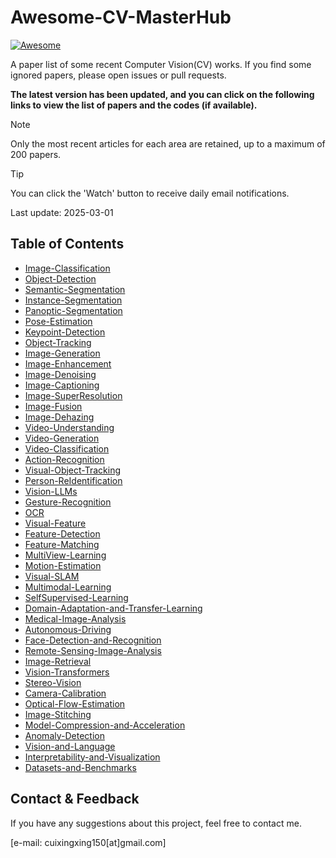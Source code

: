 # Awesome-CV-MasterHub

[![Awesome](https://awesome.re/badge.svg)](https://github.com/cuixing158/Awesome-CV-MasterHub)

A paper list of some recent Computer Vision(CV) works. If you find some ignored papers, please open issues or pull requests.

 **The latest version has been updated, and you can click on the following links to view the list of papers and the codes (if available).**

> [!NOTE]
>
> Only the most recent articles for each area are retained, up to a maximum of 200 papers.

> [!TIP]
>
> You can click the 'Watch' button to receive daily email notifications.

Last update: 2025-03-01

## Table of Contents

- [Image-Classification](./doc/Image-Classification.md)
- [Object-Detection](./doc/Object-Detection.md)
- [Semantic-Segmentation](./doc/Semantic-Segmentation.md)
- [Instance-Segmentation](./doc/Instance-Segmentation.md)
- [Panoptic-Segmentation](./doc/Panoptic-Segmentation.md)
- [Pose-Estimation](./doc/Pose-Estimation.md)
- [Keypoint-Detection](./doc/Keypoint-Detection.md)
- [Object-Tracking](./doc/Object-Tracking.md)
- [Image-Generation](./doc/Image-Generation.md)
- [Image-Enhancement](./doc/Image-Enhancement.md)
- [Image-Denoising](./doc/Image-Denoising.md)
- [Image-Captioning](./doc/Image-Captioning.md)
- [Image-SuperResolution](./doc/Image-SuperResolution.md)
- [Image-Fusion](./doc/Image-Fusion.md)
- [Image-Dehazing](./doc/Image-Dehazing.md)
- [Video-Understanding](./doc/Video-Understanding.md)
- [Video-Generation](./doc/Video-Generation.md)
- [Video-Classification](./doc/Video-Classification.md)
- [Action-Recognition](./doc/Action-Recognition.md)
- [Visual-Object-Tracking](./doc/Visual-Object-Tracking.md)
- [Person-ReIdentification](./doc/Person-ReIdentification.md)
- [Vision-LLMs](./doc/Vision-LLMs.md)
- [Gesture-Recognition](./doc/Gesture-Recognition.md)
- [OCR](./doc/OCR.md)
- [Visual-Feature](./doc/Visual-Feature.md)
- [Feature-Detection](./doc/Feature-Detection.md)
- [Feature-Matching](./doc/Feature-Matching.md)
- [MultiView-Learning](./doc/MultiView-Learning.md)
- [Motion-Estimation](./doc/Motion-Estimation.md)
- [Visual-SLAM](./doc/Visual-SLAM.md)
- [Multimodal-Learning](./doc/Multimodal-Learning.md)
- [SelfSupervised-Learning](./doc/SelfSupervised-Learning.md)
- [Domain-Adaptation-and-Transfer-Learning](./doc/Domain-Adaptation-and-Transfer-Learning.md)
- [Medical-Image-Analysis](./doc/Medical-Image-Analysis.md)
- [Autonomous-Driving](./doc/Autonomous-Driving.md)
- [Face-Detection-and-Recognition](./doc/Face-Detection-and-Recognition.md)
- [Remote-Sensing-Image-Analysis](./doc/Remote-Sensing-Image-Analysis.md)
- [Image-Retrieval](./doc/Image-Retrieval.md)
- [Vision-Transformers](./doc/Vision-Transformers.md)
- [Stereo-Vision](./doc/Stereo-Vision.md)
- [Camera-Calibration](./doc/Camera-Calibration.md)
- [Optical-Flow-Estimation](./doc/Optical-Flow-Estimation.md)
- [Image-Stitching](./doc/Image-Stitching.md)
- [Model-Compression-and-Acceleration](./doc/Model-Compression-and-Acceleration.md)
- [Anomaly-Detection](./doc/Anomaly-Detection.md)
- [Vision-and-Language](./doc/Vision-and-Language.md)
- [Interpretability-and-Visualization](./doc/Interpretability-and-Visualization.md)
- [Datasets-and-Benchmarks](./doc/Datasets-and-Benchmarks.md)

## Contact & Feedback

If you have any suggestions about this project, feel free to contact me.

[e-mail: cuixingxing150[at]gmail.com]